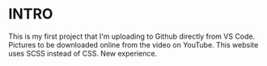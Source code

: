 # INTRO
This is my first project that I'm uploading to Github directly from VS Code.
	Pictures to be downloaded online from the video on YouTube.
    This website uses SCSS instead of CSS. New experience.
